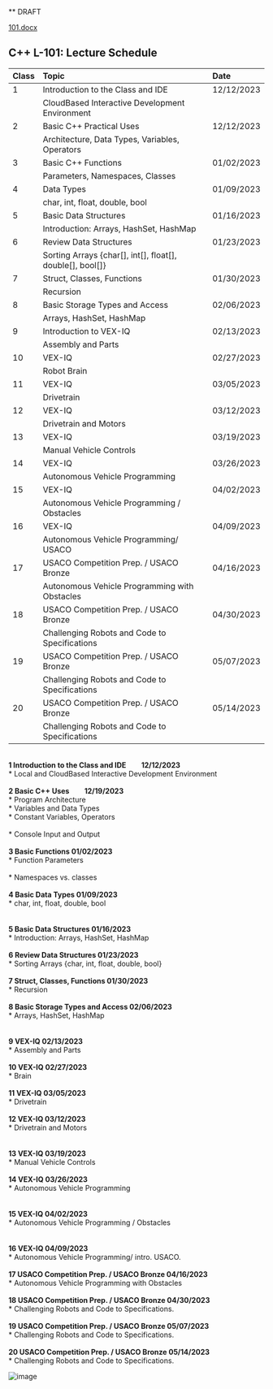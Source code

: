 ** DRAFT 

[101.docx](https://github.com/ions29/cpp-reading-material/files/13339531/101.docx)


## C++ 	L-101: Lecture Schedule


| Class      | Topic | Date |
| :---        |    :--------| :--------|
| 1 | Introduction to the Class and IDE 	| 12/12/2023 |
| | CloudBased Interactive Development Environment |
| 2 | Basic C++ Practical Uses | 12/12/2023 |
| | Architecture, Data Types, Variables, Operators |
| 3 | Basic C++ Functions | 01/02/2023|
| | Parameters, Namespaces, Classes |
| 4 |  Data Types | 01/09/2023 |
| | char, int, float, double, bool |
| 5 | Basic Data Structures | 01/16/2023 |
| | Introduction: Arrays, HashSet, HashMap |
| 6 | Review Data Structures | 01/23/2023 |
| |  Sorting Arrays {char[], int[], float[], double[], bool[]} |
| 7 |	Struct, Classes, Functions | 01/30/2023 |
| | Recursion |
| 8 | Basic Storage Types and Access | 02/06/2023 |
| | Arrays, HashSet, HashMap |
| 9 | Introduction to VEX-IQ | 02/13/2023 |
| | Assembly and Parts |
| 10 | VEX-IQ | 02/27/2023 |
| | Robot Brain |
| 11 | VEX-IQ | 03/05/2023 |
| | Drivetrain |
| 12 | VEX-IQ  | 03/12/2023 |
| | Drivetrain and Motors |
| 13 | VEX-IQ | 03/19/2023 |
| |  Manual Vehicle Controls |
| 14 | VEX-IQ | 03/26/2023 |
| |  Autonomous Vehicle Programming |
| 15 | VEX-IQ | 04/02/2023 |
| |  Autonomous Vehicle Programming / Obstacles |
| 16 | VEX-IQ | 04/09/2023 |
| |  Autonomous Vehicle Programming/ USACO |
| 17 | USACO Competition Prep. / USACO Bronze | 04/16/2023 |
| |  Autonomous Vehicle Programming with Obstacles |
| 18 | USACO Competition Prep. / USACO Bronze | 04/30/2023 |
| |   Challenging Robots and Code to Specifications |
| 19 | USACO Competition Prep. / USACO Bronze | 05/07/2023 |
| |   Challenging Robots and Code to Specifications |
| 20 | USACO Competition Prep. / USACO Bronze | 05/14/2023 |
| |  Challenging Robots and Code to Specifications |

<br> **1	Introduction to the Class and IDE	 &nbsp; &nbsp; &nbsp; &nbsp; 12/12/2023**
<br> * Local and CloudBased Interactive Development Environment	<br>
<br>**2	Basic C++ Uses &nbsp; &nbsp; &nbsp; &nbsp; 12/19/2023**
<br> * Program Architecture	
<br> * Variables and Data Types	
<br> * Constant Variables, Operators	
<br> * Console Input and Output	<br>
<br>**3	Basic Functions	01/02/2023**
<br> * Function Parameters	
<br> * Namespaces vs. classes	<br>
<br>**4	Basic Data Types	01/09/2023**
<br> * char, int, float, double, bool <br>	
<br>**5	Basic Data Structures	01/16/2023**
<br> * Introduction: Arrays, HashSet, HashMap	<br>
<br>**6	Review Data Structures	01/23/2023**
<br> * Sorting Arrays {char, int, float, double, bool} <br>	
<br>**7	Struct, Classes, Functions	01/30/2023**
<br> * Recursion	<br>
<br>**8	Basic Storage Types and Access	02/06/2023**
<br> * Arrays, HashSet, HashMap <br>	
<br>**9	VEX-IQ	02/13/2023**
<br> * Assembly and Parts	<br>
<br>**10	VEX-IQ	02/27/2023**
<br> * Brain	<br>
<br>**11	VEX-IQ	03/05/2023**
<br> * Drivetrain	<br>
<br>**12	VEX-IQ	03/12/2023**
<br> * Drivetrain and Motors <br>	
<br>**13	VEX-IQ	03/19/2023**
<br> * Manual Vehicle Controls	<br>
<br>**14	VEX-IQ	03/26/2023**
<br> * Autonomous Vehicle Programming <br>	
<br>**15	VEX-IQ	04/02/2023**
<br> * Autonomous Vehicle Programming / Obstacles <br>	
<br>**16	VEX-IQ	04/09/2023**
<br> * Autonomous Vehicle Programming/ intro. USACO.	<br>
<br>**17	USACO Competition Prep. / USACO Bronze	04/16/2023**
<br> * Autonomous Vehicle Programming with Obstacles	<br>
<br>**18	USACO Competition Prep. / USACO Bronze	04/30/2023**
<br> * Challenging Robots and Code to Specifications.	<br>
<br>**19	USACO Competition Prep. / USACO Bronze	05/07/2023**
<br> * Challenging Robots and Code to Specifications.	<br>
<br>**20	USACO Competition Prep. / USACO Bronze	05/14/2023**
<br> * Challenging Robots and Code to Specifications.	<br>


![image](https://github.com/ions29/cpp-reading-material/assets/127531384/1078bac0-cbb0-41fc-8427-6a6a9f6ec227)
